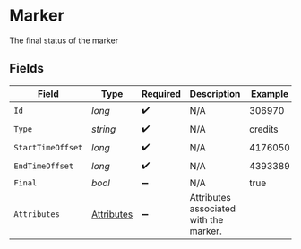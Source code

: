 # Marker

The final status of the marker


## Fields

| Field                                             | Type                                              | Required                                          | Description                                       | Example                                           |
| ------------------------------------------------- | ------------------------------------------------- | ------------------------------------------------- | ------------------------------------------------- | ------------------------------------------------- |
| `Id`                                              | *long*                                            | :heavy_check_mark:                                | N/A                                               | 306970                                            |
| `Type`                                            | *string*                                          | :heavy_check_mark:                                | N/A                                               | credits                                           |
| `StartTimeOffset`                                 | *long*                                            | :heavy_check_mark:                                | N/A                                               | 4176050                                           |
| `EndTimeOffset`                                   | *long*                                            | :heavy_check_mark:                                | N/A                                               | 4393389                                           |
| `Final`                                           | *bool*                                            | :heavy_minus_sign:                                | N/A                                               | true                                              |
| `Attributes`                                      | [Attributes](../../Models/Requests/Attributes.md) | :heavy_minus_sign:                                | Attributes associated with the marker.            |                                                   |